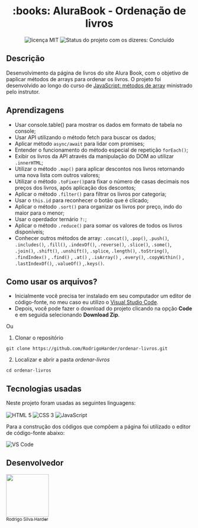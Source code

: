 <h1 align="center">:books: AluraBook - Ordenação de livros</h1>

<div>
  <p align="center">
    <img alt="licença MIT" src="https://img.shields.io/badge/License-MIT-green.svg">
    <img alt="Status do projeto com os dizeres: Concluído" src="https://img.shields.io/static/v1?label=Status&message=Concluído &color=green">
  </p>
</div>

## **Descrição**

Desenvolvimento da página de livros do site Alura Book, com o objetivo de paplicar métodos de arrays para ordenar os livros. O projeto foi desenvolvido ao longo do curso de [JavaScript: métodos de array](https://cursos.alura.com.br/course/javascript-metodos-array) ministrado pelo instrutor.

## **Aprendizagens** 

- Usar console.table() para mostrar os dados em formato de tabela no console;
- Usar API utilizando o método fetch para buscar os dados;
- Aplicar método `async/await` para lidar com promises;
- Entender o funcionamento do método especial de repetição `forEach()`;
- Exibir os livros da API através da manipulação do DOM ao utilizar `.innerHTML`;
- Utilizar o método `.map()` para aplicar descontos nos livros retornando uma nova lista com outros valores;
- Utilizar o método `.toFixer()`para fixar o número de casas decimais nos preços dos livros, após aplicação dos descontos;
- Aplicar o método `.filter()` para filtrar os livros por categoria;
- Usar o `this.id` para reconhecer o botão que é clicado;
- Aplicar o método `.sort()` para organizar os livros por preço, indo do maior para o menor;
- Usar o operdador ternário `?:`;
- Aplicar o método `.reduce()` para somar os valores de todos os livros disponíveis;
- Conhecer outros métodos de array: `.concat()`, `.pop()`, `.push()`, `.includes()`, `.fill()`, `.indexOf()`, `.reverse()`, `.slice()`, `.some()`, `.join()`, `.shift()`, `.unshift()`, `.splice`, `.length()`, `.toString()`, `.findIndex()` , `.find()` , `.at()` , `.isArray()` , `.every()`, `.copyWithin()` , `.lastIndexOf()`, `.valueOf()` ,`.keys()`.

## **Como usar os arquivos?**

- Inicialmente você precisa ter instalado em seu computador um editor de código-fonte, no meu caso eu utilizo o [Visual Studio Code](https://code.visualstudio.com/download). 
- Depois, você pode fazer o download do projeto clicando na opção **Code** e em seguida selecionando **Download Zip**.

Ou

1. Clonar o repositório

```
git clone https://github.com/RodrigoHarder/ordenar-livros.git
```
2. Localizar e abrir a pasta *ordenar-livros*

```
cd ordenar-livros
```

## **Tecnologias usadas**

Neste projeto foram usadas as seguintes linguagens:

<p>
 <img align="center" alt="HTML 5" src="https://img.shields.io/badge/HTML5-E34F26?style=for-the-badge&logo=html5&logoColor=white"> 
 <img align="center" alt="CSS 3" src="https://img.shields.io/badge/CSS3-1572B6?style=for-the-badge&logo=css3&logoColor=white">
 <img align="center" alt="JavaScript" src="https://img.shields.io/badge/JavaScript-323330?style=for-the-badge&logo=javascript&logoColor=F7DF1E">
</p>

Para a construção dos códigos que compõem a página foi utilizado o editor de código-fonte abaixo:

<img align="center" alt="VS Code" src="https://img.shields.io/badge/Visual_Studio-5C2D91?style=for-the-badge&logo=visual%20studio&logoColor=white">

## Desenvolvedor

[<img src="https://avatars.githubusercontent.com/u/114362538?v=4" width=115><br><sub>Rodrigo Silva Harder</sub>](https://github.com/RodrigoHarder)
